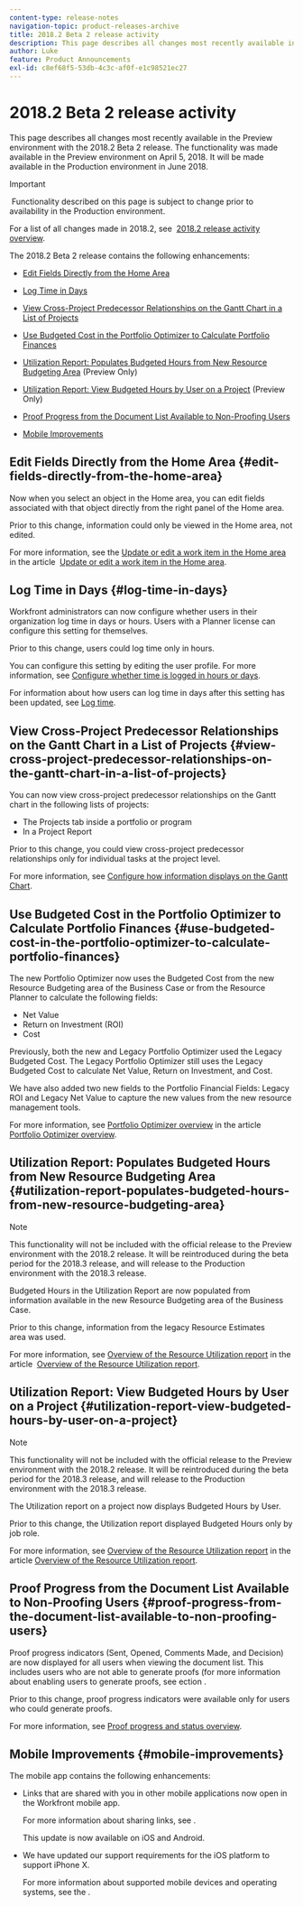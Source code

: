 ```yaml
---
content-type: release-notes
navigation-topic: product-releases-archive
title: 2018.2 Beta 2 release activity
description: This page describes all changes most recently available in the Preview environment with the 2018.2 Beta 2 release. The functionality was made available in the Preview environment on April 5, 2018. It will be made available in the Production environment in June 2018.
author: Luke
feature: Product Announcements
exl-id: c8ef68f5-53db-4c3c-af0f-e1c98521ec27
---
```

# 2018.2 Beta 2 release activity

This page describes all changes most recently available in the Preview environment with the 2018.2 Beta 2 release.&nbsp;The functionality was made available in the Preview environment on April 5, 2018. It will be made available in&nbsp;the Production environment in June&nbsp;2018.

>[!IMPORTANT]
>
>&nbsp;Functionality described on this page is subject to change prior to availability in the Production environment.

For a list of all changes made in 2018.2, see&nbsp; [2018.2 release activity overview](../../../../product-announcements/product-releases/quarterly-release-archive/2018.2-release-activity/2018.2-release-activity-overview.md).

The 2018.2 Beta 2 release contains the following enhancements:

* [Edit Fields Directly from the Home Area](#edit-fields-directly-from-the-home-area) 
* [Log Time in Days](#log-time-in-days) 
* [View Cross-Project Predecessor Relationships on the Gantt Chart in a List of Projects](#view-cross-project-predecessor-relationships-on-the-gantt-chart-in-a-list-of-projects) 
* [Use Budgeted Cost in the Portfolio Optimizer to Calculate Portfolio Finances](#use-budgeted-cost-in-the-portfolio-optimizer-to-calculate-portfolio-finances) 
* [Utilization Report: Populates Budgeted Hours from New Resource Budgeting Area](#utilization-report-populates-budgeted-hours-from-new-resource-budgeting-area) (Preview Only) 

* [Utilization Report: View Budgeted Hours by User on a Project](#utilization-report-view-budgeted-hours-by-user-on-a-project) (Preview Only) 

* [Proof Progress from the Document List Available to Non-Proofing Users](#proof-progress-from-the-document-list-available-to-non-proofing-users) 
* [Mobile Improvements](#mobile-improvements)

## Edit Fields Directly from the Home Area {#edit-fields-directly-from-the-home-area}

Now when you select an object in the Home area, you can edit fields associated with that object directly from the right panel of the Home area.&nbsp;

Prior to this change, information could only be viewed in the Home area, not edited.

For more information, see the [Update or edit a work item in the Home area](../../../../workfront-basics/using-home/using-the-home-area/update-and-edit-work-item-home.md) in the article&nbsp; [Update or edit a work item in the Home area](../../../../workfront-basics/using-home/using-the-home-area/update-and-edit-work-item-home.md).

## Log Time in Days {#log-time-in-days}

Workfront administrators can now configure whether users in their organization log time in days or hours. Users with a Planner license can configure this setting for themselves.

Prior to this change, users could log time only in hours.

You can configure this setting by editing the user profile. For more information, see [Configure whether time is logged in hours or days](../../../../timesheets/config-timesheet-prefs/config-time-logged-hrs-days.md).

For information about how users can log time in days after this setting has been updated, see [Log time](../../../../timesheets/create-and-manage-timesheets/log-time.md).

## View Cross-Project Predecessor Relationships on the Gantt Chart in a List of Projects {#view-cross-project-predecessor-relationships-on-the-gantt-chart-in-a-list-of-projects}

You can now view cross-project predecessor relationships on the Gantt chart in the following lists of projects:

* The Projects tab inside a portfolio or program
* In a Project Report

Prior to this change, you could view cross-project predecessor relationships only for individual tasks at the project level.

For more information, see [Configure how information displays on the Gantt Chart](../../../../manage-work/gantt-chart/use-the-gantt-chart/configure-info-on-gantt-chart.md).&nbsp;

## Use Budgeted Cost in the Portfolio Optimizer to Calculate Portfolio Finances {#use-budgeted-cost-in-the-portfolio-optimizer-to-calculate-portfolio-finances}

The new Portfolio Optimizer now uses the Budgeted Cost from the new Resource Budgeting area of the Business Case or from the Resource Planner to calculate the following fields:

* Net Value
* Return on Investment (ROI)
* Cost

Previously, both the new and Legacy Portfolio Optimizer used the Legacy Budgeted Cost. The Legacy Portfolio Optimizer still uses the Legacy Budgeted Cost to calculate Net Value, Return on Investment, and Cost.

We have also added two new fields to the Portfolio Financial Fields: Legacy ROI and Legacy Net Value to capture the new values from the new resource management tools.

For more information, see [Portfolio Optimizer overview](../../../../manage-work/portfolios/portfolio-optimizer/portfolio-optimizer-overview.md) in the article&nbsp; [Portfolio Optimizer overview](../../../../manage-work/portfolios/portfolio-optimizer/portfolio-optimizer-overview.md).

## Utilization Report: Populates Budgeted Hours from New Resource Budgeting Area {#utilization-report-populates-budgeted-hours-from-new-resource-budgeting-area}

>[!NOTE]
>
>This functionality will not be included with the official release to the Preview environment with the 2018.2 release. It will be reintroduced during the beta period for the 2018.3 release, and will release to the Production environment with the 2018.3 release.&nbsp;

Budgeted Hours in the Utilization Report are now populated from information available in the new Resource Budgeting area of the Business Case.

Prior to this change, information from the legacy Resource Estimates area&nbsp;was used.

For more information, see [Overview of the Resource Utilization report](../../../../reports-and-dashboards/reports/using-built-in-reports/resource-utilization-report.md) in the article&nbsp; [Overview of the Resource Utilization report](../../../../reports-and-dashboards/reports/using-built-in-reports/resource-utilization-report.md).

## Utilization Report: View Budgeted Hours by User on a Project {#utilization-report-view-budgeted-hours-by-user-on-a-project}

>[!NOTE]
>
>This functionality will not be included with the official release to the Preview environment with the 2018.2 release. It will be reintroduced during the beta period for the 2018.3 release, and will release to the Production environment with the 2018.3 release.&nbsp;

The Utilization report on a project now displays Budgeted Hours by User.

Prior to this change, the Utilization report displayed Budgeted Hours only by job role.&nbsp;

For more information, see [Overview of the Resource Utilization report](../../../../reports-and-dashboards/reports/using-built-in-reports/resource-utilization-report.md) in the article [Overview of the Resource Utilization report](../../../../reports-and-dashboards/reports/using-built-in-reports/resource-utilization-report.md).

## Proof Progress from the Document List Available to Non-Proofing Users {#proof-progress-from-the-document-list-available-to-non-proofing-users}

Proof progress indicators (Sent, Opened, Comments Made, and Decision) are now displayed for all users when viewing the document list. This includes users who are not able to generate proofs (for more information about enabling users to generate proofs, see ection .

Prior to this change, proof progress indicators were available only for users who could generate proofs.

For more information, see [Proof progress and status overview](../../../../review-and-approve-work/proofing/proofing-overview/view-progress-status-proof.md).

## Mobile Improvements {#mobile-improvements}

The mobile app contains the following enhancements:

* Links that are shared with you in other mobile applications now open in the Workfront mobile app.

  For more information about sharing links, see&nbsp;.

  This update is now available on iOS and Android.

* We have updated our support requirements for the iOS platform to support iPhone X.

  For more information about supported mobile devices and operating systems, see the&nbsp;.&nbsp;

